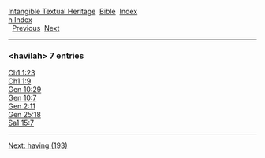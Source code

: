 [Intangible Textual Heritage](../../index)  [Bible](../index) 
[Index](index)   
[h Index](_h_)  
  [Previous](c05238)  [Next](c05240) 

------------------------------------------------------------------------

### &lt;havilah&gt; 7 entries

[Ch1 1:23](../kjv/ch1001.htm#023)  
[Ch1 1:9](../kjv/ch1001.htm#009)  
[Gen 10:29](../kjv/gen010.htm#029)  
[Gen 10:7](../kjv/gen010.htm#007)  
[Gen 2:11](../kjv/gen002.htm#011)  
[Gen 25:18](../kjv/gen025.htm#018)  
[Sa1 15:7](../kjv/sa1015.htm#007)  

------------------------------------------------------------------------

[Next: having (193)](c05240)
